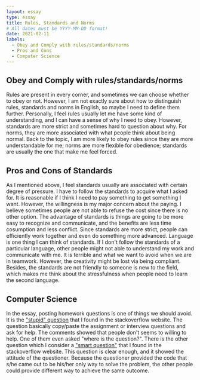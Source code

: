 ```yaml
---
layout: essay
type: essay
title: Rules, Standards and Norms
# All dates must be YYYY-MM-DD format!
date: 2021-02-11
labels:
  - Obey and Comply with rules/standards/norms
  - Pros and Cons
  - Computer Science
---
```


## Obey and Comply with rules/standards/norms

Rules are present in every corner, and sometimes we can choose whether to obey or not. However, I am not exactly sure about how to distinguish rules, standards and norms in English, so maybe I need to define them further. Personally, I feel rules usually let me have some kind of understanding, and I can have a sense of why I need to obey. However, standards are more strict and sometimes hard to question about why. For norms, they are more associated with what people think about being normal. Back to the topic, I am more likely to obey rules since they are more understandable for me; norms are more flexible for obedience; standards are usually the one that make me feel forced.

## Pros and Cons of Standards

As I mentioned above, I feel standards usually are associated with certain degree of pressure. I have to follow the standards to acquire what I asked for. It is reasonable if I think I need to pay something to get something I want. However, the willingness is my major concern about the paying. I believe sometimes people are not able to refuse the cost since there is no other option. The advantage of standards is things are going to be more easy to recognize and communicate, and the benefits are less time cosumption and less conflict. Since standards are more strict, people can efficiently work together and even do something more advanced. Language is one thing I can think of standards. If I don't follow the standards of a particular language, other people might not able to understand my work and communicate with me. It is terrible and what we want to avoid when we are in teamwork. However, the creativity might be lost via being compliant. Besides, the standards are not friendly to someone is new to the field, which makes me think about the stressfulness when people need to learn the second language. 

## Computer Science 

In the essay, posting homework questions is one of things we should avoid. It is the ["stupid" question](https://stackoverflow.com/questions/23170022/summing-the-number-to-the-specified-value) that I found in the stackoverflow website. The question basically copy/paste the assignment or interview questions and ask for help. The comments showed that people don't seems to willing to help. One of them even asked "where is the question?".
There is the other question which I consider a ["smart question"](https://stackoverflow.com/questions/237104/how-do-i-check-if-an-array-includes-a-value-in-javascript) that I found in the stackoverflow website. This question is clear enough, and it showed the attitude of the questioner. Because the questioner provided the code that s/he came out to be his/her only way to solve the problem, the other people could provide different way to achieve the same outcome.


